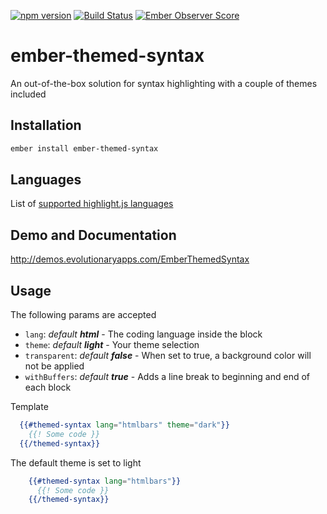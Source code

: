 [![npm version](https://badge.fury.io/js/ember-themed-syntax.svg)](https://badge.fury.io/js/ember-themed-syntax)
[![Build Status](https://travis-ci.org/crodriguez1a/ember-themed-syntax.svg?branch=master)](https://travis-ci.org/crodriguez1a/ember-themed-syntax)
[![Ember Observer Score](http://emberobserver.com/badges/ember-themed-syntax.svg)](https://emberobserver.com/addons/ember-themed-syntax)

# ember-themed-syntax

An out-of-the-box solution for syntax highlighting with a couple of themes included

## Installation

```bash
ember install ember-themed-syntax
```

## Languages

List of [supported highlight.js languages](https://github.com/isagalaev/highlight.js/tree/9.10.0/src/languages)

## Demo and Documentation

http://demos.evolutionaryapps.com/EmberThemedSyntax

## Usage

The following params are accepted

  - `lang`: *default **html*** - The coding language inside the block
  - `theme`: *default **light*** - Your theme selection
  - `transparent`: *default **false*** - When set to true, a background color will not be applied
  - `withBuffers`: *default **true*** - Adds a line break to beginning and end of each block

Template

```handlebars
  {{#themed-syntax lang="htmlbars" theme="dark"}}
    {{! Some code }}
  {{/themed-syntax}}
```

The default theme is set to light

```handlebars
	{{#themed-syntax lang="htmlbars"}}
  	  {{! Some code }}
	{{/themed-syntax}}
```
